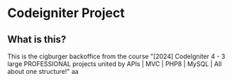 # Codeigniter Project

## What is this?

This is the cigburger backoffice from the course  "[2024] CodeIgniter 4 - 3 large PROFESSIONAL projects united by APIs | MVC | PHP8 | MySQL | All about one structure!"
aa